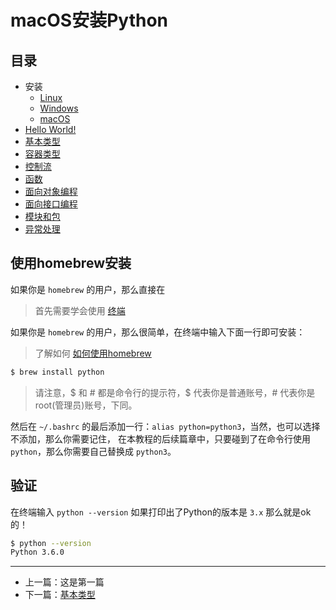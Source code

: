 # macOS安装Python

## 目录

- 安装
    - [Linux](./linux.md)
    - [Windows](./windows.md)
    - [macOS](./macos.md)
- [Hello World!](./hello_world.md)
- [基本类型](./basic_types.md)
- [容器类型](./composite_types.md)
- [控制流](./flow.md)
- [函数](./function.md)
- [面向对象编程](./oo.md)
- [面向接口编程](./interface.md)
- [模块和包](./module_and_package.md)
- [异常处理](./exception.md)

## 使用homebrew安装

如果你是 `homebrew` 的用户，那么直接在

> 首先需要学会使用 [终端](https://zh.wikihow.com/%E5%9C%A8Mac%E7%94%B5%E8%84%91%E4%B8%8A%E6%89%93%E5%BC%80%E7%BB%88%E7%AB%AF)

如果你是 `homebrew` 的用户，那么很简单，在终端中输入下面一行即可安装：

> 了解如何 [如何使用homebrew](https://brew.sh/index_zh-cn)

```bash
$ brew install python
```

> 请注意，$ 和 # 都是命令行的提示符，$ 代表你是普通账号，# 代表你是root(管理员)账号，下同。

然后在 `~/.bashrc` 的最后添加一行：`alias python=python3`，当然，也可以选择不添加，那么你需要记住，
在本教程的后续篇章中，只要碰到了在命令行使用 `python`，那么你需要自己替换成 `python3`。

## 验证

在终端输入 `python --version` 如果打印出了Python的版本是 `3.x` 那么就是ok的！

```bash
$ python --version
Python 3.6.0
```

---

- 上一篇：这是第一篇
- 下一篇：[基本类型](./basic_types.md)
